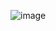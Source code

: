 ![image](https://user-images.githubusercontent.com/70358442/147189368-17b9e0a4-cda2-4f56-9bc2-7f706b1c433a.png)
